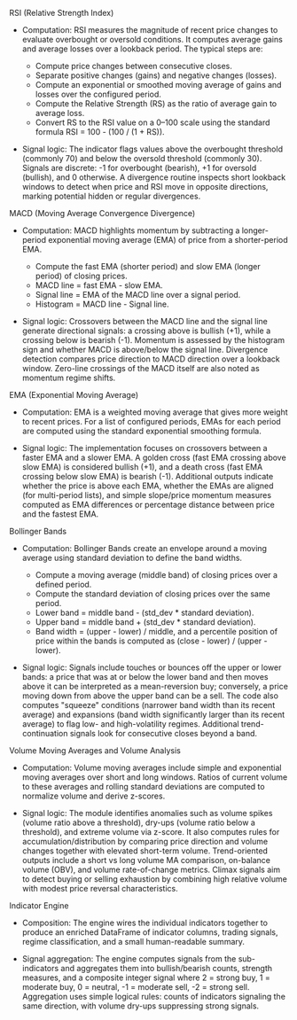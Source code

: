 RSI (Relative Strength Index)
- Computation: RSI measures the magnitude of recent price changes to evaluate overbought or oversold conditions. It computes average gains and average losses over a lookback period. The typical steps are:
  - Compute price changes between consecutive closes.
  - Separate positive changes (gains) and negative changes (losses).
  - Compute an exponential or smoothed moving average of gains and losses over the configured period.
  - Compute the Relative Strength (RS) as the ratio of average gain to average loss.
  - Convert RS to the RSI value on a 0–100 scale using the standard formula RSI = 100 - (100 / (1 + RS)).

- Signal logic: The indicator flags values above the overbought threshold (commonly 70) and below the oversold threshold (commonly 30). Signals are discrete: -1 for overbought (bearish), +1 for oversold (bullish), and 0 otherwise. A divergence routine inspects short lookback windows to detect when price and RSI move in opposite directions, marking potential hidden or regular divergences.

MACD (Moving Average Convergence Divergence)
- Computation: MACD highlights momentum by subtracting a longer-period exponential moving average (EMA) of price from a shorter-period EMA.
  - Compute the fast EMA (shorter period) and slow EMA (longer period) of closing prices.
  - MACD line = fast EMA - slow EMA.
  - Signal line = EMA of the MACD line over a signal period.
  - Histogram = MACD line - Signal line.

- Signal logic: Crossovers between the MACD line and the signal line generate directional signals: a crossing above is bullish (+1), while a crossing below is bearish (-1). Momentum is assessed by the histogram sign and whether MACD is above/below the signal line. Divergence detection compares price direction to MACD direction over a lookback window. Zero-line crossings of the MACD itself are also noted as momentum regime shifts.

EMA (Exponential Moving Average)
- Computation: EMA is a weighted moving average that gives more weight to recent prices. For a list of configured periods, EMAs for each period are computed using the standard exponential smoothing formula.

- Signal logic: The implementation focuses on crossovers between a faster EMA and a slower EMA. A golden cross (fast EMA crossing above slow EMA) is considered bullish (+1), and a death cross (fast EMA crossing below slow EMA) is bearish (-1). Additional outputs indicate whether the price is above each EMA, whether the EMAs are aligned (for multi-period lists), and simple slope/price momentum measures computed as EMA differences or percentage distance between price and the fastest EMA.

Bollinger Bands
- Computation: Bollinger Bands create an envelope around a moving average using standard deviation to define the band widths.
  - Compute a moving average (middle band) of closing prices over a defined period.
  - Compute the standard deviation of closing prices over the same period.
  - Lower band = middle band - (std_dev * standard deviation).
  - Upper band = middle band + (std_dev * standard deviation).
  - Band width = (upper - lower) / middle, and a percentile position of price within the bands is computed as (close - lower) / (upper - lower).

- Signal logic: Signals include touches or bounces off the upper or lower bands: a price that was at or below the lower band and then moves above it can be interpreted as a mean-reversion buy; conversely, a price moving down from above the upper band can be a sell. The code also computes "squeeze" conditions (narrower band width than its recent average) and expansions (band width significantly larger than its recent average) to flag low- and high-volatility regimes. Additional trend-continuation signals look for consecutive closes beyond a band.

Volume Moving Averages and Volume Analysis
- Computation: Volume moving averages include simple and exponential moving averages over short and long windows. Ratios of current volume to these averages and rolling standard deviations are computed to normalize volume and derive z-scores.

- Signal logic: The module identifies anomalies such as volume spikes (volume ratio above a threshold), dry-ups (volume ratio below a threshold), and extreme volume via z-score. It also computes rules for accumulation/distribution by comparing price direction and volume changes together with elevated short-term volume. Trend-oriented outputs include a short vs long volume MA comparison, on-balance volume (OBV), and volume rate-of-change metrics. Climax signals aim to detect buying or selling exhaustion by combining high relative volume with modest price reversal characteristics.

Indicator Engine
- Composition: The engine wires the individual indicators together to produce an enriched DataFrame of indicator columns, trading signals, regime classification, and a small human-readable summary.

- Signal aggregation: The engine computes signals from the sub-indicators and aggregates them into bullish/bearish counts, strength measures, and a composite integer signal where 2 = strong buy, 1 = moderate buy, 0 = neutral, -1 = moderate sell, -2 = strong sell. Aggregation uses simple logical rules: counts of indicators signaling the same direction, with volume dry-ups suppressing strong signals.